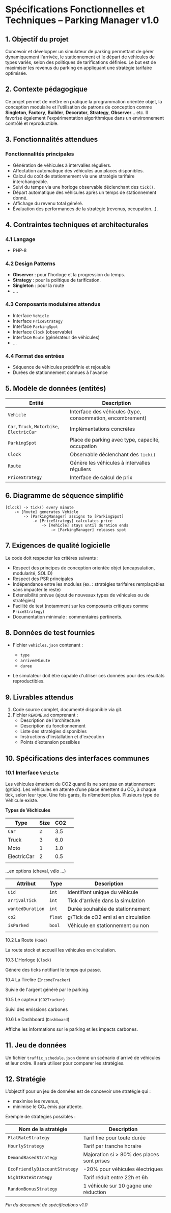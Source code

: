 # Spécifications Fonctionnelles et Techniques – Parking Manager v1.0

## 1. Objectif du projet

Concevoir et développer un simulateur de parking permettant de gérer dynamiquement l'arrivée, le stationnement et le départ de véhicules de types variés, selon des politiques de tarifications définies. Le but est de maximiser les revenus du parking en appliquant une stratégie tarifaire optimisée.

## 2. Contexte pédagogique

Ce projet permet de mettre en pratique la programmation orientée objet, la conception modulaire et l'utilisation de patrons de conception comme **Singleton**, **Factory**, **Builder**, **Decorator**, **Strategy**, **Observer**... etc. Il favorise également l'expérimentation algorithmique dans un environnement contrôlé et reproductible. 

## 3. Fonctionnalités attendues

### Fonctionnalités principales

- Génération de véhicules à intervalles réguliers.    
- Affectation automatique des véhicules aux places disponibles.
- Calcul du coût de stationnement via une stratégie tarifaire interchangeable.
- Suivi du temps via une horloge observable déclenchant des `tick()`.
- Départ automatique des véhicules après un temps de stationnement donné.
- Affichage du revenu total généré.
- Évaluation des performances de la stratégie (revenus, occupation...).

## 4. Contraintes techniques et architecturales
### 4.1 Langage

- PHP-8
### 4.2 Design Patterns

- **Observer** : pour l'horloge et la progression du temps.
- **Strategy** : pour la politique de tarification.
- **Singleton** : pour la route
- .... 

### 4.3 Composants modulaires attendus

- Interface `Vehicle`
- Interface `PriceStrategy`
- Interface `ParkingSpot`
- Interface `Clock` (observable)
- Interface `Route` (générateur de véhicules)
- ...

### 4.4 Format des entrées

- Séquence de véhicules prédéfinie et rejouable
- Durées de stationnement connues à l'avance

## 5. Modèle de données (entités)

| Entité                                     | Description                                                |
| ------------------------------------------ | ---------------------------------------------------------- |
| `Vehicle`                                  | Interface des véhicules (type, consommation, encombrement) |
| `Car`, `Truck`, `Motorbike`, `ElectricCar` | Implémentations concrètes                                  |
| `ParkingSpot`                              | Place de parking avec type, capacité, occupation           |
| `Clock`                                    | Observable déclenchant des `tick()`                        |
| `Route`                                    | Génère les véhicules à intervalles réguliers               |
| `PriceStrategy`                            | Interface de calcul de prix                                |

## 6. Diagramme de séquence simplifié

```plaintext
[Clock] -> tick() every minute
    -> [Route] generates Vehicle
        -> [ParkingManager] assigns to [ParkingSpot]
            -> [PriceStrategy] calculates price
                -> [Vehicle] stays until duration ends
                    -> [ParkingManager] releases spot
```

## 7. Exigences de qualité logicielle

Le code doit respecter les critères suivants :

- Respect des principes de conception orientée objet (encapsulation, modularité, SOLID)
- Respect des PSR principales
- Indépendance entre les modules (ex. : stratégies tarifaires remplaçables sans impacter le reste)
- Extensibilité prévue (ajout de nouveaux types de véhicules ou de stratégies)
- Facilité de test (notamment sur les composants critiques comme `PriceStrategy`)
- Documentation minimale : commentaires pertinents.

## 8. Données de test fournies

- Fichier `vehicles.json` contenant : 
    - `type`
    - `arriveeMinute`
    - `duree`

- Le simulateur doit être capable d'utiliser ces données pour des résultats reproductibles.  

## 9. Livrables attendus

1. Code source complet, documenté disponible via git.     
2. Fichier `README.md` comprenant :    
    - Description de l'architecture
    - Description du fonctionnement
    - Liste des stratégies disponibles
    - Instructions d'installation et d'exécution
    - Points d’extension possibles

## 10. Spécifications des interfaces communes

### 10.1 Interface `Vehicle`

Les véhicules émettent du CO2 quand ils ne sont pas en stationnement (g/tick). 
Les véhicules en attente d’une place émettent du CO₂ à chaque tick, selon leur type. Une fois garés, ils n’émettent plus. Plusieurs type de Véhicule existe. 

**Types de Véchicules**

| Type        | Size | CO2 |     |
| ----------- | ---- | --- | --- |
| `Car`       | `2`  | 3.5 |     |
| Truck       | 3    | 6.0 |     |
| Moto        | 1    | 1.0 |     |
| ElectricCar | 2    | 0.5 |     |
|             |      |     |     |
...en options (cheval, vélo ...)

| Attribut         | Type    | Description                         |     |
| ---------------- | ------- | ----------------------------------- | --- |
| `uid`            | `int`   | Identifiant unique du véhicule      |     |
| `arrivalTick`    | `int`   | Tick d'arrivée dans la simulation   |     |
| `wantedDuration` | `int`   | Durée souhaitée de stationnement    |     |
| `co2`            | `float` | g/Tick de cO2 emi si en circulation |     |
| `isParked`       | `bool`  | Véhicule en stationnement ou non    |     |
|                  |         |                                     |     |


10.2 La Route (`Road`)

La route stock et accueil les véhicules en circulation. 

10.3 L'Horloge  (`Clock`)

Génère des ticks notifiant le temps qui passe. 

10.4 La Tirelire  (`IncomeTracker`)

Suivie de l'argent généré par le parking.

10.5 Le capteur  (`CO2Tracker`)

Suivi des emissions carbones

10.6 Le Dashboard (`Dashboard`)

Affiche les informations sur le parking et les impacts carbones.

## 11. Jeu de données 

Un fichier `traffic_schedule.json` donne un scénario d'arrivé de véhicules et leur ordre.
Il sera utiliser pour comparer les stratégies. 

## 12. Stratégie 

L’objectif pour un jeu de données est de concevoir une stratégie qui :
- maximise les revenus,
- minimise le CO₂ émis par attente.

Exemple de stratégies possibles :

| Nom de la stratégie           | Description                                |
| ----------------------------- | ------------------------------------------ |
| `FlatRateStrategy`            | Tarif fixe pour toute durée                |
| `HourlyStrategy`              | Tarif par tranche horaire                  |
| `DemandBasedStrategy`         | Majoration si > 80% des places sont prises |
| `EcoFriendlyDiscountStrategy` | -20% pour véhicules électriques            |
| `NightRateStrategy`           | Tarif réduit entre 22h et 6h               |
| `RandomBonusStrategy`         | 1 véhicule sur 10 gagne une réduction      |


_Fin du document de spécifications v1.0_

